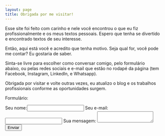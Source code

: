 ```yaml
---
layout: page
title: Obrigada por me visitar!
---
```


Esse site foi feito com carinho e nele você encontrou o que eu fiz profissionalmente e os meus textos pessoais. Espero que tenha se divertido e encontrado textos de seu interesse.

Então, aqui está você e acredito que tenha motivo. Seja qual for, você pode me contar? Eu gostaria de saber.

Sinta-se livre para escolher como conversar comigo, pelo formulário abaixo, ou pelas redes sociais e e-mail que estão no rodapé da página (tem Facebook, Instagram, LinkedIn, e Whatsapp).

Obrigada por visitar e volte outras vezes, eu atualizo o blog e os trabalhos profissionais conforme as oportunidades surgem.

Formulário:

<form
  action="https://formspree.io/f/mjvprglr"
  method="POST" target="_blank" 
>
  <label>Seu nome:<input type="text" name="Nome">
  </label>
  <label>Seu e-mail:<input type="text" name="E-mail">
  </label>
  <label>Sua mensagem:
    <textarea name="Mensagem"></textarea>
  </label>
  <button type="submit" class="botao">Enviar</button>
</form>
